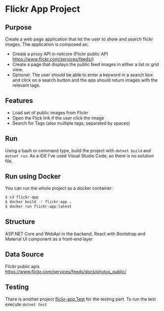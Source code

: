 # Flickr App Project
## Purpose
Create a web page application that let the user to show and search flickr images.
The application is composed as:
- Create a proxy API in netcore (Flickr public API https://www.flickr.com/services/feeds/)
- Create a page that displays the public feed images in either a list or grid view.
- Optional: The user should be able to enter a keyword in a search box and click on a search button and the app should return images with the relevant tags.

## Features
- Load set of public images from Flickr
- Open the Flick link if the user click the image
- Search for Tags (also multiple tags, separated by spaces)

## Run
Using a bash or command type, build the project with `dotnet build` and `dotnet run`.
As a IDE I've used Visual Studio Code, so there is no solution file.

## Run using Docker
You can run the whole project as a docker container:
```bash
$ cd flickr-app
$ docker build -t flickr-app .
$ docker run flickr-app:latest
```

## Structure
ASP.NET Core and WebApi in the backend, React with Bootstrap and Material UI component as a front-end layer

## Data Source
Flickr public apis https://www.flickr.com/services/feeds/docs/photos_public/ 

## Testing
There is another project [flickr-app.Test](https://github.com/GlacialBoy/flickr-app.Test) for the testing part.
To run the test execute `dotnet test`
